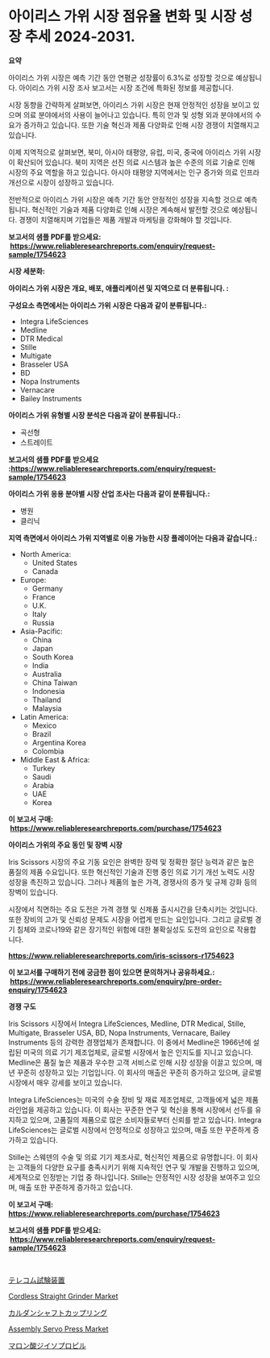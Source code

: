 <p><h1>아이리스 가위 시장 점유율 변화 및 시장 성장 추세 2024-2031.</h1></p><p><strong>요약</strong></p>
<p><p>아이리스 가위 시장은 예측 기간 동안 연평균 성장률이 6.3%로 성장할 것으로 예상됩니다. 아이리스 가위 시장 조사 보고서는 시장 조건에 특화된 정보를 제공합니다. </p><p>시장 동향을 간략하게 살펴보면, 아이리스 가위 시장은 현재 안정적인 성장을 보이고 있으며 의료 분야에서의 사용이 늘어나고 있습니다. 특히 안과 및 성형 외과 분야에서의 수요가 증가하고 있습니다. 또한 기술 혁신과 제품 다양화로 인해 시장 경쟁이 치열해지고 있습니다.</p><p>이제 지역적으로 살펴보면, 북미, 아시아 태평양, 유럽, 미국, 중국에 아이리스 가위 시장이 확산되어 있습니다. 북미 지역은 선진 의료 시스템과 높은 수준의 의료 기술로 인해 시장의 주요 역할을 하고 있습니다. 아시아 태평양 지역에서는 인구 증가와 의료 인프라 개선으로 시장이 성장하고 있습니다. </p><p>전반적으로 아이리스 가위 시장은 예측 기간 동안 안정적인 성장을 지속할 것으로 예측됩니다. 혁신적인 기술과 제품 다양화로 인해 시장은 계속해서 발전할 것으로 예상됩니다. 경쟁이 치열해지며 기업들은 제품 개발과 마케팅을 강화해야 할 것입니다.</p></p>
<p><strong>보고서의 샘플 PDF를 받으세요: &nbsp;<a href="https://www.reliableresearchreports.com/enquiry/request-sample/1754623">https://www.reliableresearchreports.com/enquiry/request-sample/1754623</a></strong></p>
<p><strong>시장 세분화:</strong></p>
<p><strong> 아이리스 가위 시장은 개요, 배포, 애플리케이션 및 지역으로 더 분류됩니다. :</strong></p>
<p><strong>구성요소 측면에서는 아이리스 가위 시장은 다음과 같이 분류됩니다.:</strong></p>
<p><ul><li>Integra LifeSciences</li><li>Medline</li><li>DTR Medical</li><li>Stille</li><li>Multigate</li><li>Brasseler USA</li><li>BD</li><li>Nopa Instruments</li><li>Vernacare</li><li>Bailey Instruments</li></ul></p>
<p><strong> 아이리스 가위 유형별 시장 분석은 다음과 같이 분류됩니다.:</strong></p>
<p><ul><li>곡선형</li><li>스트레이트</li></ul></p>
<p><strong>보고서의 샘플 PDF를 받으세요 :<a href="https://www.reliableresearchreports.com/enquiry/request-sample/1754623">https://www.reliableresearchreports.com/enquiry/request-sample/1754623</a></strong></p>
<p><strong> 아이리스 가위 응용 분야별 시장 산업 조사는 다음과 같이 분류됩니다.:</strong></p>
<p><ul><li>병원</li><li>클리닉</li></ul></p>
<p><strong>지역 측면에서 아이리스 가위 지역별로 이용 가능한 시장 플레이어는 다음과 같습니다.:</strong></p>
<p><ul>
    <li>
        North America:
        <ul>
            <li>United States</li>
            <li>Canada</li>
        </ul>
    </li>
    <li>
        Europe:
        <ul>
            <li>Germany</li>
            <li>France</li>
            <li>U.K.</li>
            <li>Italy</li>
            <li>Russia</li>
        </ul>
    </li>
    <li>
        Asia-Pacific:
        <ul>
            <li>China</li>
            <li>Japan</li>
            <li>South Korea</li>
            <li>India</li>
            <li>Australia</li>
            <li>China Taiwan</li>
            <li>Indonesia</li>
            <li>Thailand</li>
            <li>Malaysia</li>
        </ul>
    </li>
    <li>
        Latin America:
        <ul>
            <li>Mexico</li>
            <li>Brazil</li>
            <li>Argentina Korea</li>
            <li>Colombia</li>
        </ul>
    </li>
    <li>
        Middle East & Africa:
        <ul>
            <li>Turkey</li>
            <li>Saudi</li>
            <li>Arabia</li>
            <li>UAE</li>
            <li>Korea</li>
        </ul>
    </li>
    </ul></p>
<p><strong>이 보고서 구매: &nbsp;<a href="https://www.reliableresearchreports.com/purchase/1754623">https://www.reliableresearchreports.com/purchase/1754623</a></strong></p>
<p><strong>아이리스 가위의 주요 동인 및 장벽 시장</strong></p>
<p><p>Iris Scissors 시장의 주요 기동 요인은 완벽한 장력 및 정확한 절단 능력과 같은 높은 품질의 제품 수요입니다. 또한 혁신적인 기술과 진행 중인 의료 기기 개선 노력도 시장 성장을 촉진하고 있습니다. 그러나 제품의 높은 가격, 경쟁사의 증가 및 규제 강화 등의 장벽이 있습니다.</p><p>시장에서 직면하는 주요 도전은 가격 경쟁 및 신제품 출시시간을 단축시키는 것입니다. 또한 장비의 고가 및 신뢰성 문제도 시장을 어렵게 만드는 요인입니다. 그리고 글로벌 경기 침체와 코로나19와 같은 장기적인 위험에 대한 불확실성도 도전의 요인으로 작용합니다.</p></p>
<p><strong><a href="https://www.reliableresearchreports.com/iris-scissors-r1754623">https://www.reliableresearchreports.com/iris-scissors-r1754623</a></strong></p>
<p><strong>이 보고서를 구매하기 전에 궁금한 점이 있으면 문의하거나 공유하세요.: &nbsp;<a href="https://www.reliableresearchreports.com/enquiry/pre-order-enquiry/1754623">https://www.reliableresearchreports.com/enquiry/pre-order-enquiry/1754623</a></strong></p>
<p><strong>경쟁 구도</strong></p>
<p><p>Iris Scissors 시장에서 Integra LifeSciences, Medline, DTR Medical, Stille, Multigate, Brasseler USA, BD, Nopa Instruments, Vernacare, Bailey Instruments 등의 강력한 경쟁업체가 존재합니다. 이 중에서 Medline은 1966년에 설립된 미국의 의료 기기 제조업체로, 글로벌 시장에서 높은 인지도를 지니고 있습니다. Medline은 품질 높은 제품과 우수한 고객 서비스로 인해 시장 성장을 이끌고 있으며, 매년 꾸준히 성장하고 있는 기업입니다. 이 회사의 매출은 꾸준히 증가하고 있으며, 글로벌 시장에서 매우 강세를 보이고 있습니다.</p><p>Integra LifeSciences는 미국의 수술 장비 및 재료 제조업체로, 고객들에게 넓은 제품 라인업을 제공하고 있습니다. 이 회사는 꾸준한 연구 및 혁신을 통해 시장에서 선두를 유지하고 있으며, 고품질의 제품으로 많은 소비자들로부터 신뢰를 받고 있습니다. Integra LifeSciences는 글로벌 시장에서 안정적으로 성장하고 있으며, 매출 또한 꾸준하게 증가하고 있습니다.</p><p>Stille는 스웨덴의 수술 및 의료 기기 제조사로, 혁신적인 제품으로 유명합니다. 이 회사는 고객들의 다양한 요구를 충족시키기 위해 지속적인 연구 및 개발을 진행하고 있으며, 세계적으로 인정받는 기업 중 하나입니다. Stille는 안정적인 시장 성장을 보여주고 있으며, 매출 또한 꾸준하게 증가하고 있습니다.</p></p>
<p><strong>이 보고서 구매: &nbsp; <a href="https://www.reliableresearchreports.com/purchase/1754623">https://www.reliableresearchreports.com/purchase/1754623</a></strong></p>
<p><strong>보고서의 샘플 PDF를 받으세요: &nbsp;<a href="https://www.reliableresearchreports.com/enquiry/request-sample/1754623">https://www.reliableresearchreports.com/enquiry/request-sample/1754623</a></strong><strong></strong></p>
<p>&nbsp;</p>
<p><p><a href="https://github.com/one-cool-chick/Market-Research-Report-List-1/blob/main/454032927959.md">テレコム試験装置</a></p><p><a href="https://github.com/dimitrishawkinswaynenp91rgz/Market-Research-Report-List-2/blob/main/cordless-straight-grinder-market.md">Cordless Straight Grinder Market</a></p><p><a href="https://medium.com/@michaelerde565/%E3%82%AB%E3%83%BC%E3%83%80%E3%83%B3%E3%82%B7%E3%83%A3%E3%83%95%E3%83%88%E3%82%AB%E3%83%83%E3%83%97%E3%83%AA%E3%83%B3%E3%82%B0%E5%B8%82%E5%A0%B4%E8%AA%BF%E6%9F%BB%E3%83%AC%E3%83%9D%E3%83%BC%E3%83%88-%E3%81%9D%E3%81%AE%E6%AD%B4%E5%8F%B2%E3%81%A8%E4%BA%88%E6%B8%AC2024%E5%B9%B4%E3%81%8B%E3%82%892031%E5%B9%B4%E3%81%BE%E3%81%A7-164b247a0b35">カルダンシャフトカップリング</a></p><p><a href="https://github.com/changoleonlaverguenzanoexiste/Market-Research-Report-List-2/blob/main/assembly-servo-press-market.md">Assembly Servo Press Market</a></p><p><a href="https://medium.com/@elenorkiehn/%E3%82%B8%E3%82%BD%E3%83%97%E3%83%AD%E3%83%94%E3%83%AB%E3%83%9E%E3%83%AD%E3%83%8B%E3%83%B3%E9%85%B8%E3%82%B8%E3%82%A4%E3%82%BD%E3%83%97%E3%83%AD%E3%83%94%E3%83%AB%E5%B8%82%E5%A0%B4%E8%A6%8F%E6%A8%A1-%E5%B8%82%E5%A0%B4%E5%B1%95%E6%9C%9B%E3%81%8A%E3%82%88%E3%81%B3%E5%B8%82%E5%A0%B4%E4%BA%88%E6%B8%AC-2024%E5%B9%B4%E3%81%8B%E3%82%892031%E5%B9%B4-fe1f1c99dd10">マロン酸ジイソプロピル</a></p></p>